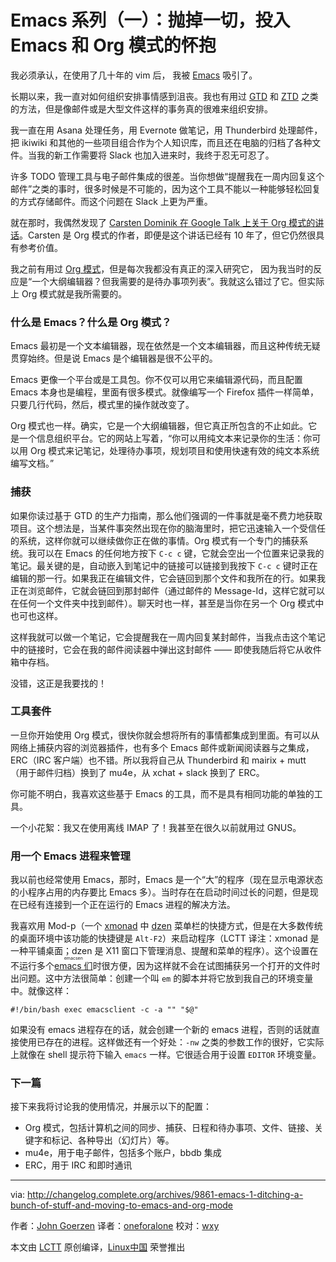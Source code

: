 Emacs 系列（一）：抛掉一切，投入 Emacs 和 Org 模式的怀抱
======

我必须承认，在使用了几十年的 vim 后， 我被 [Emacs][1] 吸引了。

长期以来，我一直对如何组织安排事情感到沮丧。我也有用过 [GTD][2] 和 [ZTD][3] 之类的方法，但是像邮件或是大型文件这样的事务真的很难来组织安排。

我一直在用 Asana 处理任务，用 Evernote 做笔记，用 Thunderbird 处理邮件，把 ikiwiki 和其他的一些项目组合作为个人知识库，而且还在电脑的归档了各种文件。当我的新工作需要将 Slack 也加入进来时，我终于忍无可忍了。

许多 TODO 管理工具与电子邮件集成的很差。当你想做“提醒我在一周内回复这个邮件”之类的事时，很多时候是不可能的，因为这个工具不能以一种能够轻松回复的方式存储邮件。而这个问题在 Slack 上更为严重。

就在那时，我偶然发现了 [Carsten Dominik 在 Google Talk 上关于 Org 模式的讲话][4]。Carsten 是 Org 模式的作者，即便是这个讲话已经有 10 年了，但它仍然很具有参考价值。

我之前有用过 [Org 模式][5]，但是每次我都没有真正的深入研究它，
因为我当时的反应是“一个大纲编辑器？但我需要的是待办事项列表”。我就这么错过了它。但实际上 Org 模式就是我所需要的。

### 什么是 Emacs？什么是 Org 模式？

Emacs 最初是一个文本编辑器，现在依然是一个文本编辑器，而且这种传统无疑贯穿始终。但是说 Emacs 是个编辑器是很不公平的。

Emacs 更像一个平台或是工具包。你不仅可以用它来编辑源代码，而且配置 Emacs 本身也是编程，里面有很多模式。就像编写一个 Firefox 插件一样简单，只要几行代码，然后，模式里的操作就改变了。

Org 模式也一样。确实，它是一个大纲编辑器，但它真正所包含的不止如此。它是一个信息组织平台。它的网站上写着，“你可以用纯文本来记录你的生活：你可以用 Org 模式来记笔记，处理待办事项，规划项目和使用快速有效的纯文本系统编写文档。”

### 捕获

如果你读过基于 GTD 的生产力指南，那么他们强调的一件事就是毫不费力地获取项目。这个想法是，当某件事突然出现在你的脑海里时，把它迅速输入一个受信任的系统，这样你就可以继续做你正在做的事情。Org 模式有一个专门的捕获系统。我可以在 Emacs 的任何地方按下 `C-c c` 键，它就会空出一个位置来记录我的笔记。最关键的是，自动嵌入到笔记中的链接可以链接到我按下 `C-c c` 键时正在编辑的那一行。如果我正在编辑文件，它会链回到那个文件和我所在的行。如果我正在浏览邮件，它就会链回到那封邮件（通过邮件的 Message-Id，这样它就可以在任何一个文件夹中找到邮件）。聊天时也一样，甚至是当你在另一个 Org 模式中也可也这样。

这样我就可以做一个笔记，它会提醒我在一周内回复某封邮件，当我点击这个笔记中的链接时，它会在我的邮件阅读器中弹出这封邮件 —— 即使我随后将它从收件箱中存档。

没错，这正是我要找的！

### 工具套件

一旦你开始使用 Org 模式，很快你就会想将所有的事情都集成到里面。有可以从网络上捕获内容的浏览器插件，也有多个 Emacs 邮件或新闻阅读器与之集成，ERC（IRC 客户端）也不错。所以我将自己从 Thunderbird 和 mairix + mutt （用于邮件归档）换到了 mu4e，从 xchat + slack 换到了 ERC。

你可能不明白，我喜欢这些基于 Emacs 的工具，而不是具有相同功能的单独的工具。

一个小花絮：我又在使用离线 IMAP 了！我甚至在很久以前就用过 GNUS。

### 用一个 Emacs 进程来管理

我以前也经常使用 Emacs，那时，Emacs 是一个“大”的程序（现在显示电源状态的小程序占用的内存要比 Emacs 多）。当时存在在启动时间过长的问题，但是现在已经有连接到一个正在运行的 Emacs 进程的解决方法。

我喜欢用 Mod-p（一个 [xmonad][6] 中 [dzen][7] 菜单栏的快捷方式，但是在大多数传统的桌面环境中该功能的快捷键是 `Alt-F2`）来启动程序（LCTT 译注：xmonad 是一种平铺桌面；dzen 是 X11 窗口下管理消息、提醒和菜单的程序）。这个设置在不运行多个<ruby>[emacs 们](https://www.emacswiki.org/emacs/Emacsen)<rt>emacsen</rt></ruby>时很方便，因为这样就不会在试图捕获另一个打开的文件时出问题。这中方法很简单：创建一个叫 `em` 的脚本并将它放到我自己的环境变量中。就像这样：

```
#!/bin/bash exec emacsclient -c -a "" "$@"
```

如果没有 emacs 进程存在的话，就会创建一个新的 emacs 进程，否则的话就直接使用已存在的进程。这样做还有一个好处：`-nw` 之类的参数工作的很好，它实际上就像在 shell 提示符下输入 `emacs` 一样。它很适合用于设置 `EDITOR` 环境变量。

### 下一篇

接下来我将讨论我的使用情况，并展示以下的配置：

  * Org 模式，包括计算机之间的同步、捕获、日程和待办事项、文件、链接、关键字和标记、各种导出（幻灯片）等。
  * mu4e，用于电子邮件，包括多个账户，bbdb 集成
  * ERC，用于 IRC 和即时通讯

--------------------------------------------------------------------------------

via: http://changelog.complete.org/archives/9861-emacs-1-ditching-a-bunch-of-stuff-and-moving-to-emacs-and-org-mode

作者：[John Goerzen][a]
译者：[oneforalone](https://github.com/oneforalone)
校对：[wxy](https://github.com/wxy)

本文由 [LCTT](https://github.com/LCTT/TranslateProject) 原创编译，[Linux中国](https://linux.cn/) 荣誉推出

[a]:http://changelog.complete.org/archives/author/jgoerzen
[1]:https://www.gnu.org/software/emacs/
[2]:https://gettingthingsdone.com/
[3]:https://zenhabits.net/zen-to-done-the-simple-productivity-e-book/
[4]:https://www.youtube.com/watch?v=oJTwQvgfgMM
[5]:https://orgmode.org/
[6]:https://wiki.archlinux.org/index.php/Xmonad_(%E7%AE%80%E4%BD%93%E4%B8%AD%E6%96%87)
[7]:http://robm.github.io/dzen/
